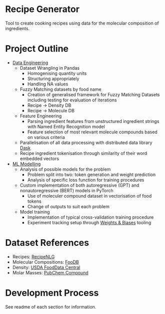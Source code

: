 # Recipe Generator

Tool to create cooking recipes using data for the molecular composition of ingredients.

# Project Outline

- [Data Engineering](https://github.com/stephankostov/recipe-generator-dataset)
    - Dataset Wrangling in Pandas
        - Homogenising quantity units
        - Structuring appropriately
        - Handling NA values
    - Fuzzy Matching datasets by food name
        - Creation of generalised framework for Fuzzy Matching Datasets including testing for evaluation of iterations
        - Recipe -> Density DB
        - Recipe -> Molecule DB
    - Feature Engineering 
        - Parsing ingredient features from unstructured ingredient strings with Named Entity Recognition model
        - Feature selection of most relevant molecule compounds based on various criteria
    - Parallelisation of all data processing with distributed data library [Dask](https://www.dask.org/) 
    - Recipe ingredient tokenisation through similarity of their word embedded vectors
- [ML Modelling](https://github.com/stephankostov/recipe-generator-models)
    - Analysis of possible models for the problem
        - Problem split into two: token generation and weight prediction
        - Analysis of specific loss function for training procedures
    - Custom implementation of both autoregressive (GPT) and nonautoregressive (BERT) models in PyTorch
        - Use of moleculer compound dataset in vectorisation of food tokens
        - Change of outputs to suit each problem
    - Model training 
        - Implementation of typical cross-validation training procedure
        - Experiment tracking setup through [Weights & Biases](https://wandb.ai/stephankostov/recipe-generator-tokens-gpt) tooling

# Dataset References

- Recipes: [RecipeNLG](https://recipenlg.cs.put.poznan.pl/)
- Molecular Compositions: [FooDB](https://foodb.ca/)
- Density: [USDA FoodData Central](https://fdc.nal.usda.gov/)
- Molar Masses: [PubChem Compound](https://pubchem.ncbi.nlm.nih.gov/#query=)


# Development Process

See readme of each section for information.



